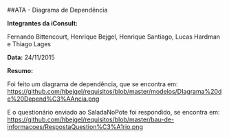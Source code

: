 ##ATA - Diagrama de Dependência

**Integrantes da iConsult:**

Fernando Bittencourt, Henrique Bejgel, Henrique Santiago, Lucas Hardman e Thiago Lages

**Data:** 24/11/2015

**Resumo:**

Foi feito um diagrama de dependência, que se encontra em: https://github.com/hbejgel/requisitos/blob/master/modelos/DIagrama%20de%20Depend%C3%AAncia.png

E o questionário enviado ao SaladaNoPote foi respondido, se encontra em: https://github.com/hbejgel/requisitos/blob/master/bau-de-informacoes/RespostaQuestion%C3%A1rio.png
